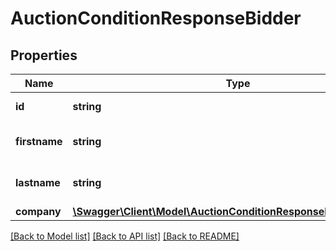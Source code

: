 # AuctionConditionResponseBidder

## Properties
Name | Type | Description | Notes
------------ | ------------- | ------------- | -------------
**id** | **string** | ID of the bidder. | [optional] 
**firstname** | **string** | Firstname of the bidder. | [optional] 
**lastname** | **string** | Lastname of the bidder. | [optional] 
**company** | [**\Swagger\Client\Model\AuctionConditionResponseBidderCompany**](AuctionConditionResponseBidderCompany.md) |  | [optional] 

[[Back to Model list]](../README.md#documentation-for-models) [[Back to API list]](../README.md#documentation-for-api-endpoints) [[Back to README]](../README.md)


